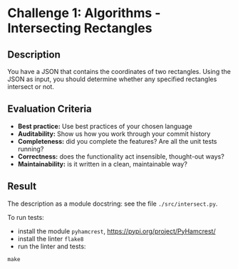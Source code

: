 # Challenge 1: Algorithms - Intersecting Rectangles

## Description

You have a JSON that contains the coordinates of two rectangles. Using the JSON as input, you should determine whether any specified rectangles intersect or not.

## Evaluation Criteria

- **Best practice:** Use best practices of your chosen language
- **Auditability:** Show us how you work through your commit history
- **Completeness:** did you complete the features? Are all the unit tests running?
- **Correctness:** does the functionality act insensible, thought-out ways?
- **Maintainability:** is it written in a clean, maintainable way?

## Result

The description as a module docstring: see the file `./src/intersect.py`.

To run tests:

- install the module `pyhamcrest`, https://pypi.org/project/PyHamcrest/
- install the linter `flake8`
- run the linter and tests:

```
make
```
